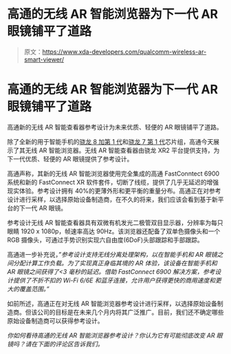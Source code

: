 # 高通的无线 AR 智能浏览器为下一代 AR 眼镜铺平了道路

> 原文：<https://www.xda-developers.com/qualcomm-wireless-ar-smart-viewer/>

# 高通的无线 AR 智能浏览器为下一代 AR 眼镜铺平了道路

高通新的无线 AR 智能查看器参考设计为未来优质、轻便的 AR 眼镜铺平了道路。

除了全新的用于智能手机的[骁龙 8 加第 1 代](https://www.xda-developers.com/qualcomm-snapdragon-8-plus-gen-1/)和[骁龙 7 第 1 代](https://www.xda-developers.com/qualcomm-snapdragon-7-gen-1/)芯片组，高通今天展示了其无线 AR 智能浏览器。无线 AR 智能查看器由骁龙 XR2 平台提供支持，为下一代优质、轻便的 AR 眼镜提供了参考设计。

高通声称，其新的无线 AR 智能浏览器使用完全集成的高通 FastConntect 6900 系统和新的 FastConnect XR 软件套件，切断了线缆，提供了几乎无延迟的增强现实体验。参考设计拥有 40%的更薄外形和更平衡的重量分布。高通正在对参考设计进行采样，以选择原始设备制造商，在不久的将来，我们应该会看到基于新平台的下一代 AR 眼镜。

参考设计无线 AR 智能查看器具有双微有机发光二极管双目显示器，分辨率为每只眼睛 1920 x 1080p，帧速率高达 90Hz。该浏览器还配备了双单色摄像头和一个 RGB 摄像头，可通过手势识别实现六自由度(6DoF)头部跟踪和手部跟踪。

高通进一步补充说，*”参考设计支持无线分离处理架构，以在智能手机和 AR 眼镜之间分配计算工作负载。为了实现真正身临其境的 AR 体验，该设备在智能手机和 AR 眼镜之间获得了<3 毫秒的延迟。借助 FastConnect 6900 解决方案，参考设计提供了不折不扣的 Wi-Fi 6/6E 和蓝牙连接，允许用户获得更快的商用速度和更大的覆盖范围。”*

如前所述，高通正在对无线 AR 智能浏览器参考设计进行采样，以选择原始设备制造商。但该公司的目标是在未来几个月内将其广泛推广。目前，我们还不确定哪些原始设备制造商可以获得参考设计。

*你如何看待高通的无线 AR 智能浏览器参考设计？你认为它有可能彻底改变 AR 眼镜吗？请在下面的评论区告诉我们。*